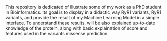 This repository is dedicated of illustrate some of my work as a PhD student in Bioinformatics.
Its goal is to display in a didactic way RyR1 variants, RyR1 variants, and provide the result of my Machine Learning Model in a simple interface.
To understand these results, will be also explained up-to-date knowledge of the protein, along with basic explaination of score and features used in the variants missense prediction.
